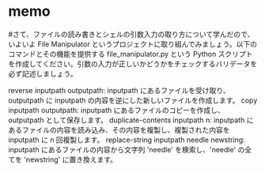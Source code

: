 # memo
#さて、ファイルの読み書きとシェルの引数入力の取り方について学んだので、いよいよ File Manipulator というプロジェクトに取り組んでみましょう。以下のコマンドとその機能を提供する file_manipulator.py という Python スクリプトを作成してください。引数の入力が正しいかどうかをチェックするバリデータを必ず記述しましょう。

reverse inputpath outputpath: inputpath にあるファイルを受け取り、outputpath に inputpath の内容を逆にした新しいファイルを作成します。
copy inputpath outputpath: inputpath にあるファイルのコピーを作成し、outputpath として保存します。
duplicate-contents inputpath n: inputpath にあるファイルの内容を読み込み、その内容を複製し、複製された内容を inputpath に n 回複製します。
replace-string inputpath needle newstring: inputpath にあるファイルの内容から文字列 'needle' を検索し、'needle' の全てを 'newstring' に置き換えます。
